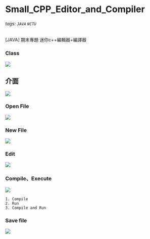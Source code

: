 # Small_CPP_Editor_and_Compiler
###### tags: `JAVA` `NCTU`
 [JAVA] 期末專題 迷你c++編輯器+編譯器
 
### Class
![](https://i.imgur.com/yTBfOLY.png)

## 介面
![](https://i.imgur.com/P44iMzV.png)
### Open File
![](https://i.imgur.com/xto1BNw.png)
### New File
![](https://i.imgur.com/ARPxKzX.png)
### Edit
![](https://i.imgur.com/wpsdgPY.png)
### Compile、Execute
![](https://i.imgur.com/7c7AWFz.png)
```
1. Compile
2. Run
3. Compile and Run
```
### Save file
![](https://i.imgur.com/JTMDHS1.png)

